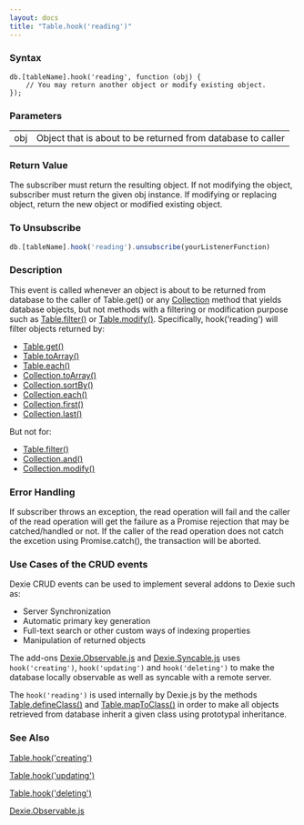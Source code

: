 ```yaml
---
layout: docs
title: "Table.hook('reading')"
---
```


### Syntax

    db.[tableName].hook('reading', function (obj) {
        // You may return another object or modify existing object.
    });

### Parameters
<table>
<tr><td>obj</td><td>Object that is about to be returned from database to caller</td></tr>
</table>

### Return Value

The subscriber must return the resulting object. If not modifying the object, subscriber must return the given obj instance. If modifying or replacing object, return the new object or modified existing object.

### To Unsubscribe

```javascript
db.[tableName].hook('reading').unsubscribe(yourListenerFunction)
```

### Description

This event is called whenever an object is about to be returned from database to the caller of Table.get() or any [Collection](Collection) method that yields database objects, but not methods with a filtering or modification purpose such as [Table.filter()](Table.filter()) or [Table.modify()](Table.modify()). Specifically, hook('reading') will filter objects returned by:
* [Table.get()](Table.get())
* [Table.toArray()](Table.toArray())
* [Table.each()](Table.each())
* [Collection.toArray()](Collection.toArray())
* [Collection.sortBy()](Collection.sortBy())
* [Collection.each()](Collection.each())
* [Collection.first()](Collection.first())
* [Collection.last()](Collection.last())

But not for:
* [Table.filter()](Table.filter())
* [Collection.and()](Collection.and()) 
* [Collection.modify()](Collection.modify())

### Error Handling

If subscriber throws an exception, the read operation will fail and the caller of the read operation will get the failure as a Promise rejection that may be catched/handled or not. If the caller of the read operation does not catch the excetion using Promise.catch(), the transaction will be aborted.

### Use Cases of the CRUD events

Dexie CRUD events can be used to implement several addons to Dexie such as:
* Server Synchronization
* Automatic primary key generation
* Full-text search or other custom ways of indexing properties
* Manipulation of returned objects

The add-ons [Dexie.Observable.js](Dexie.Observable.js) and [Dexie.Syncable.js](Dexie.Syncable.js) uses  `hook('creating')`, `hook('updating')` and `hook('deleting')` to make the database locally observable as well as syncable with a remote server.

The `hook('reading')` is used internally by Dexie.js by the methods [Table.defineClass()](Table.defineClass()) and [Table.mapToClass()](Table.mapToClass()) in order to make all objects retrieved from database inherit a given class using prototypal inheritance.

### See Also

[Table.hook('creating')](Table.hook('creating'))

[Table.hook('updating')](Table.hook('updating'))

[Table.hook('deleting')](Table.hook('deleting'))

[Dexie.Observable.js](Dexie.Observable.js)
